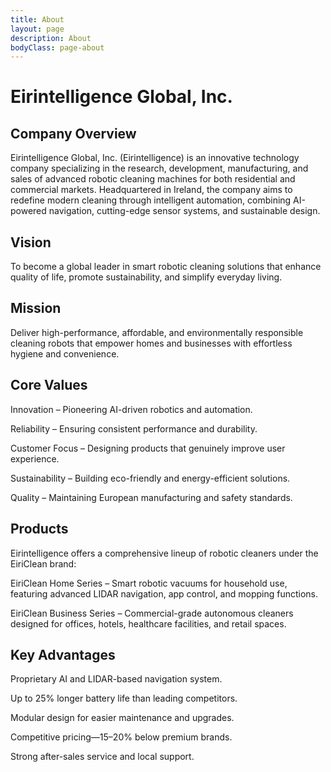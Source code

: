 ```yaml
---
title: About
layout: page
description: About
bodyClass: page-about
---
```


# Eirintelligence Global, Inc.

## Company Overview

Eirintelligence Global, Inc. (Eirintelligence) is an innovative technology company specializing in the research, development, manufacturing, and sales of advanced robotic cleaning machines for both residential and commercial markets. Headquartered in Ireland, the company aims to redefine modern cleaning through intelligent automation, combining AI-powered navigation, cutting-edge sensor systems, and sustainable design.

## Vision

To become a global leader in smart robotic cleaning solutions that enhance quality of life, promote sustainability, and simplify everyday living.

## Mission

Deliver high-performance, affordable, and environmentally responsible cleaning robots that empower homes and businesses with effortless hygiene and convenience.

## Core Values

Innovation – Pioneering AI-driven robotics and automation.

Reliability – Ensuring consistent performance and durability.

Customer Focus – Designing products that genuinely improve user experience.

Sustainability – Building eco-friendly and energy-efficient solutions.

Quality – Maintaining European manufacturing and safety standards.

## Products

Eirintelligence offers a comprehensive lineup of robotic cleaners under the EiriClean brand:

EiriClean Home Series – Smart robotic vacuums for household use, featuring advanced LIDAR navigation, app control, and mopping functions.

EiriClean Business Series – Commercial-grade autonomous cleaners designed for offices, hotels, healthcare facilities, and retail spaces.


## Key Advantages

Proprietary AI and LIDAR-based navigation system.

Up to 25% longer battery life than leading competitors.

Modular design for easier maintenance and upgrades.

Competitive pricing—15–20% below premium brands.

Strong after-sales service and local support.

